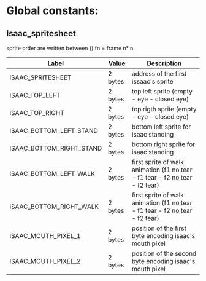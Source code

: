 # Global constants:

## Isaac_spritesheet

sprite order are written between ()
fn = frame n° n

|        Label             |     Value    |                         Description                                          |
| ------------------------ | ------------ | ---------------------------------------------------------------------------- |
| ISAAC_SPRITESHEET        |    2 bytes   | address of the first issaac's sprite                                         |
| ISAAC_TOP_LEFT           |    2 bytes   | top left sprite (empty - eye - closed eye)                                   |
| ISAAC_TOP_RIGHT          |    2 bytes   | top rigth sprite (empty - eye - closed eye)                                  |
| ISAAC_BOTTOM_LEFT_STAND  |    2 bytes   | bottom left sprite for isaac standing                                        |
| ISAAC_BOTTOM_RIGHT_STAND |    2 bytes   | bottom right sprite for isaac standing                                       |
| ISAAC_BOTTOM_LEFT_WALK   |    2 bytes   | first sprite of walk animation (f1 no tear - f1 tear - f2 no tear - f2 tear) |
| ISAAC_BOTTOM_RIGHT_WALK  |    2 bytes   | first sprite of walk animation (f1 no tear - f1 tear - f2 no tear - f2 tear) |
| ISAAC_MOUTH_PIXEL_1      |    2 bytes   | position of the first byte encoding isaac's mouth pixel                      |
| ISAAC_MOUTH_PIXEL_2      |    2 bytes   | position of the second byte encoding isaac's mouth pixel                     |
